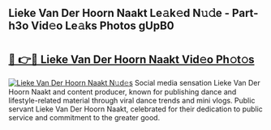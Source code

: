 ## Lieke Van Der Hoorn Naakt Le𝚊k𝚎d N𝚞𝚍e - Part-h3o Vid𝚎o Le𝚊ks Photos gUpB0

# <h2><a href="http://fb3va0r.evod.top/?m=Lieke+Van+Der+Hoorn+Naakt">🔗 👉🔴 Lieke Van Der Hoorn Naakt Vid𝚎o Ph𝚘t𝚘s</a></h2>

[![Lieke Van Der Hoorn Naakt N𝚞d𝚎s](https://i.imgur.com/8V9OHl7.gif)](http://fb3va0r.evod.top/?m=Lieke+Van+Der+Hoorn+Naakt)
Social media sensation Lieke Van Der Hoorn Naakt and content producer, known for publishing dance and lifestyle-related material through viral dance trends and mini vlogs. Public servant Lieke Van Der Hoorn Naakt, celebrated for their dedication to public service and commitment to the greater good. 
